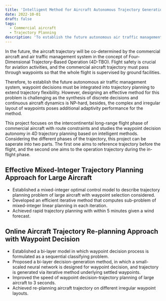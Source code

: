 ```yaml
---
title: 'Intelligent Method for Aircraft Autonomous Trajectory Generation'
date: 2022-10-01
draft: false
tags: 
  - Commercial aircraft
  - Trajectory Planning
description: 'To establish the future autonomous air traffic management system, waypoint decisions must be integrated into trajectory planning to extend trajectory flexibility. However, designing an effective method for this problem is challenging as the synthesis of discrete decisions and continuous aircraft dynamics is NP-hard, besides, the complex and irregular layout of waypoints poses additional adaptivity performance for the method. This project focuses on the intercontinental long-range flight phase of commercial aircraft with route constraints and studies the waypoint decision autonomy in 4D trajectory planning based on intelligent methods. '
---
```


In the future, the aircraft trajectory will be co-determined by the commercial aircraft and air traffic management system in the concept of Four-Dimensional Trajectory-Based Operation (4D-TBO). Flight safety is crucial for aviation activities, and the commercial aircraft trajectory must pass through waypoints so that the whole flight is supervised by ground facilities.

Therefore, to establish the future autonomous air traffic management system, waypoint decisions must be integrated into trajectory planning to extend trajectory flexibility. However, designing an effective method for this problem is challenging as the synthesis of discrete decisions and continuous aircraft dynamics is NP-hard, besides, the complex and irregular layout of waypoints poses additional adaptivity performance for the method. 

This project focuses on the intercontinental long-range flight phase of commercial aircraft with route constraints and studies the waypoint decision autonomy in 4D trajectory planning based on intelligent methods. Considering the different phases of the trajectory, this project can be saperate into two parts. The first one aims to reference trajectory before the flight, and the second one aims to the operation trajectory during the in-flight phase.

## Effective Mixed-Integer Trajectory Planning Approach for Large Aircraft
- Established a mixed-integer optimal control model to describe trajectory planning problem of
large aircraft with waypoint selection considered.
- Developed an efficient iterative method that computes sub-problem of mixed-integer linear
planning in each iteration.
- Achieved rapid trajectory planning with within 5 minutes given a wind forecast.

## Online Aircraft Trajectory Re-planning Approach with Waypoint Decision
- Established a bi-layer model in which waypoint decision process is formulated as a sequential
classifying problem.
- Proposed a bi-layer decision-generation method, in which a small-scaled neural network is designed for waypoint decision, and trajectory is generated via iterative method underlying settled
waypoints.
- Improved the speed of waypoint decision-trajectory planning of large aircraft to 3 seconds.
- Achieved re-planning aircraft trajectory on different irregular waypoint layouts.